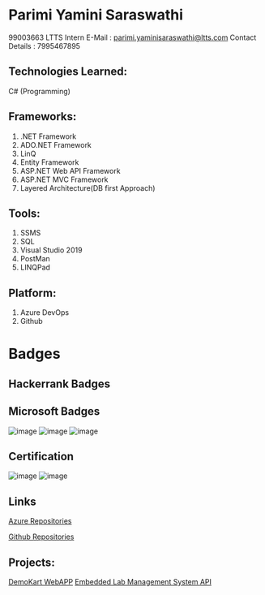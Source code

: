 # Parimi Yamini Saraswathi
99003663 
LTTS Intern
E-Mail : parimi.yaminisaraswathi@ltts.com
Contact Details : 7995467895

## Technologies Learned:

 C# (Programming) 


## Frameworks:

1. .NET Framework
2. ADO.NET Framework 
3. LinQ 
4. Entity Framework 
5. ASP.NET Web API Framework 
6. ASP.NET MVC Framework 
7. Layered Architecture(DB first Approach) 

## Tools:

1. SSMS 
2. SQL 
3. Visual Studio 2019 
4. PostMan 
5. LINQPad

## Platform:

1. Azure DevOps 
2. Github 

# Badges

## Hackerrank Badges


## Microsoft Badges 
![image](https://user-images.githubusercontent.com/78896013/112272001-9f969000-8ca1-11eb-9a9e-d0131d6de775.png)
![image](https://user-images.githubusercontent.com/78896013/112272088-c05ee580-8ca1-11eb-8261-85ba606dede2.png)
![image](https://user-images.githubusercontent.com/78896013/112272387-251a4000-8ca2-11eb-9411-a4d24ecef151.png)



## Certification

![image](https://user-images.githubusercontent.com/78896013/112272495-47ac5900-8ca2-11eb-9af7-217b8bdc16ad.png)
![image](https://user-images.githubusercontent.com/78896013/114859790-d70fdc80-9e08-11eb-8156-098e431d2cfa.png)



## Links

[Azure Repositories](https://dev.azure.com/parimiyaminisaraswathi/)

[Github Repositories](https://github.com/99003663)

## Projects:
  [DemoKart WebAPP](https://dev.azure.com/parimiyaminisaraswathi/99003663_DemoKart_App)
  [Embedded Lab Management System API](https://dev.azure.com/parimiyaminisaraswathi/99003663_Emb_Lab_Mgmt)

